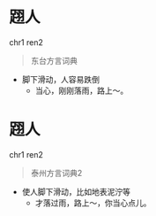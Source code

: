 # 䟳人
chr1 ren2
> 东台方言词典
- 脚下滑动，人容易跌倒
  - 当心，刚刚落雨，路上～。


# 䟳人
chr1 ren2
> 泰州方言词典2
- 使人脚下滑动，比如地表泥泞等
  - 才落过雨，路上～，你当心点儿。